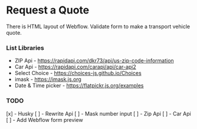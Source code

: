 # Request a Quote

There is HTML layout of Webflow.
Validate form to make a transport vehicle quote.

### List Libraries
- ZIP Api - https://rapidapi.com/dkr73/api/us-zip-code-information
- Car Api - https://rapidapi.com/carapi/api/car-api2
- Select Choice - https://choices-js.github.io/Choices
- imask - https://imask.js.org
- Date & Time picker - https://flatpickr.js.org/examples

### TODO
[x] - Husky
[ ] - Rewrite Api
[ ] - Mask number input
[ ] - Zip Api
[ ] - Car Api
[ ] - Add Webflow form preview